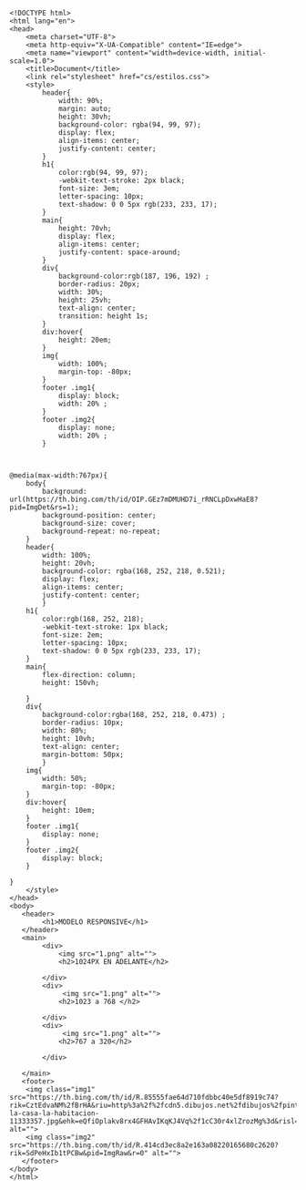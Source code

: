 
    <!DOCTYPE html>
    <html lang="en">
    <head>
        <meta charset="UTF-8">
        <meta http-equiv="X-UA-Compatible" content="IE=edge">
        <meta name="viewport" content="width=device-width, initial-scale=1.0">
        <title>Document</title>
        <link rel="stylesheet" href="cs/estilos.css">
        <style>
            header{
                width: 90%;
                margin: auto;
                height: 30vh;
                background-color: rgba(94, 99, 97);
                display: flex;
                align-items: center;
                justify-content: center;
            }
            h1{
                color:rgb(94, 99, 97);
                -webkit-text-stroke: 2px black;
                font-size: 3em;
                letter-spacing: 10px;
                text-shadow: 0 0 5px rgb(233, 233, 17);
            }
            main{
                height: 70vh;
                display: flex;
                align-items: center;
                justify-content: space-around;
            }
            div{
                background-color:rgb(187, 196, 192) ;
                border-radius: 20px;
                width: 30%;
                height: 25vh;
                text-align: center;
                transition: height 1s;
            }
            div:hover{
                height: 20em;
            }
            img{
                width: 100%;
                margin-top: -80px;
            }
            footer .img1{
                display: block;
                width: 20% ;
            }
            footer .img2{
                display: none;
                width: 20% ;
            }



    @media(max-width:767px){
        body{
            background: url(https://th.bing.com/th/id/OIP.GEz7mDMUHD7i_rRNCLpDxwHaE8?pid=ImgDet&rs=1);
            background-position: center;
            background-size: cover;
            background-repeat: no-repeat;
        }
        header{
            width: 100%;
            height: 20vh;
            background-color: rgba(168, 252, 218, 0.521);
            display: flex;
            align-items: center;
            justify-content: center;
            }
        h1{
            color:rgb(168, 252, 218);
            -webkit-text-stroke: 1px black;
            font-size: 2em;
            letter-spacing: 10px;
            text-shadow: 0 0 5px rgb(233, 233, 17);
        }
        main{
            flex-direction: column;
            height: 150vh;

        }
        div{
            background-color:rgba(168, 252, 218, 0.473) ;
            border-radius: 10px;
            width: 80%;
            height: 10vh;
            text-align: center;
            margin-bottom: 50px;
            }
        img{
            width: 50%;
            margin-top: -80px;
        }
        div:hover{
            height: 10em;
        }
        footer .img1{
            display: none;
        }
        footer .img2{
            display: block;
        }

    }
        </style>
    </head>
    <body>
       <header>
            <h1>MODELO RESPONSIVE</h1> 
       </header>
       <main>
            <div>
                <img src="1.png" alt="">
                <h2>1024PX EN ADELANTE</h2>

            </div>
            <div>
                 <img src="1.png" alt="">
                <h2>1023 a 768 </h2>

            </div>
            <div>
                 <img src="1.png" alt="">
                <h2>767 a 320</h2>

            </div>

       </main>
       <footer>
        <img class="img1" src="https://th.bing.com/th/id/R.85555fae64d710fdbbc40e5df8919c74?rik=CztEdvaNM%2fBrHA&riu=http%3a%2f%2fcdn5.dibujos.net%2fdibujos%2fpintados%2f201815%2fcomputadora-la-casa-la-habitacion-11333357.jpg&ehk=eQfiOplakv8rx4GFHAvIKqKJ4Vq%2f1cC30r4xlZrozMg%3d&risl=&pid=ImgRaw&r=0&sres=1&sresct=1" alt="">
        <img class="img2" src="https://th.bing.com/th/id/R.414cd3ec8a2e163a08220165680c2620?rik=SdPeHxIb1tPCBw&pid=ImgRaw&r=0" alt="">
       </footer>
    </body>
    </html>
